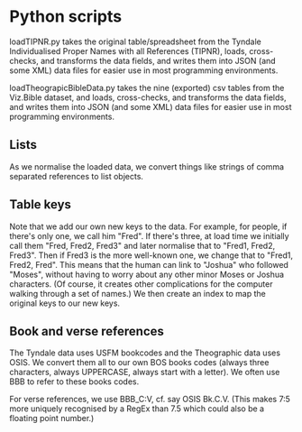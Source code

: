 # Python scripts

loadTIPNR.py takes the original table/spreadsheet from
the Tyndale Individualised Proper Names with all References (TIPNR),
loads, cross-checks, and transforms the data fields,
and writes them into JSON (and some XML)
data files for easier use in most programming environments.

loadTheograpicBibleData.py takes the nine (exported) csv tables
from the Viz.Bible dataset,
and loads, cross-checks, and transforms the data fields,
and writes them into JSON (and some XML)
data files for easier use in most programming environments.

## Lists

As we normalise the loaded data, we convert
things like strings of comma separated references
to list objects.

## Table keys

Note that we add our own new keys to the data.
For example, for people, if there's only one,
we call him "Fred". If there's three,
at load time we initially call them "Fred, Fred2, Fred3"
and later normalise that to "Fred1, Fred2, Fred3".
Then if Fred3 is the more well-known one,
we change that to "Fred1, Fred2, Fred".
This means that the human can link to "Joshua" who
followed "Moses", without having to worry
about any other minor Moses or Joshua characters.
(Of course, it creates other complications
for the computer walking through a set of names.)
We then create an index to map the original
keys to our new keys.

## Book and verse references

The Tyndale data uses USFM bookcodes and
the Theographic data uses OSIS.
We convert them all to our own BOS books
codes (always three characters, always UPPERCASE,
always start with a letter).
We often use BBB to refer to these books codes.

For verse references, we use BBB_C:V,
cf. say OSIS Bk.C.V.
(This makes 7:5 more uniquely recognised by a RegEx
than 7.5 which could also be a floating point number.)
